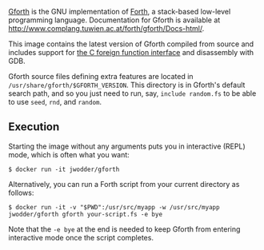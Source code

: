 [Gforth](http://www.gnu.org/software/gforth/) is the GNU implementation of [Forth][wiki], a stack-based low-level programming language.  Documentation for Gforth is available at http://www.complang.tuwien.ac.at/forth/gforth/Docs-html/.

This image contains the latest version of Gforth compiled from source and includes support for [the C foreign function interface](http://www.complang.tuwien.ac.at/forth/gforth/Docs-html/C-Interface.html) and disassembly with GDB.

Gforth source files defining extra features are located in `/usr/share/gforth/$GFORTH_VERSION`.  This directory is in Gforth's default search path, and so you just need to run, say, `include random.fs` to be able to use `seed`, `rnd`, and `random`.

## Execution

Starting the image without any arguments puts you in interactive (REPL) mode, which is often what you want:

    $ docker run -it jwodder/gforth

Alternatively, you can run a Forth script from your current directory as follows:

    $ docker run -it -v "$PWD":/usr/src/myapp -w /usr/src/myapp jwodder/gforth gforth your-script.fs -e bye

Note that the `-e bye` at the end is needed to keep Gforth from entering interactive mode once the script completes.

[wiki]: https://en.wikipedia.org/wiki/Forth_(programming_language)
